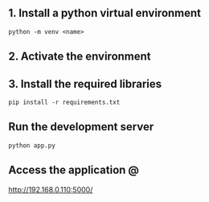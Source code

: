 ## 1. Install a python virtual environment
```python -m venv <name> ```

## 2. Activate the environment

## 3. Install the required libraries
``` pip install -r requirements.txt ```

## Run the development server
``` python app.py ```

## Access the application @
http://192.168.0.110:5000/ 